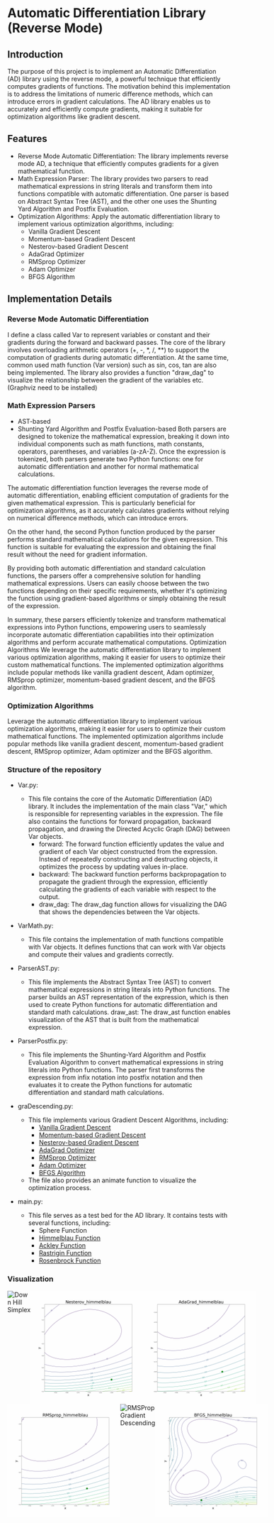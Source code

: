 # Automatic Differentiation Library (Reverse Mode)
## Introduction
The purpose of this project is to implement an Automatic Differentiation (AD) library using the reverse mode, a powerful technique that efficiently computes gradients of functions. The motivation behind this implementation is to address the limitations of numeric difference methods, which can introduce errors in gradient calculations. The AD library enables us to accurately and efficiently compute gradients, making it suitable for optimization algorithms like gradient descent.

## Features
- Reverse Mode Automatic Differentiation: The library implements reverse mode AD, a technique that efficiently computes gradients for a given mathematical function.
- Math Expression Parser: The library provides two parsers to read mathematical expressions in string literals and transform them into functions compatible with automatic differentiation. One parser is based on Abstract Syntax Tree (AST), and the other one uses the Shunting Yard Algorithm and Postfix Evaluation.
- Optimization Algorithms: Apply the automatic differentiation library to implement various optimization algorithms, including:
    - Vanilla Gradient Descent
    - Momentum-based Gradient Descent
    - Nesterov-based Gradient Descent
    - AdaGrad Optimizer
    - RMSprop Optimizer
    - Adam Optimizer
    - BFGS Algorithm

## Implementation Details
### Reverse Mode Automatic Differentiation
I define a class called Var to represent variables or constant and their gradients during the forward and backward passes. The core of the library involves overloading arithmetic operators (+, -, *, /, **) to support the computation of gradients during automatic differentiation.
At the same time, common used math function (Var version) such as sin, cos, tan are also being implemented. The library also provides a function "draw_dag" to visualize the relationship between the gradient of the variables etc. (Graphviz need to be installed)



### Math Expression Parsers
- AST-based
- Shunting Yard Algorithm and Postfix Evaluation-based 
Both parsers are designed to tokenize the mathematical expression, breaking it down into individual components such as math functions, math constants, operators, parentheses, and variables (a-zA-Z). Once the expression is tokenized, both parsers generate two Python functions: one for automatic differentiation and another for normal mathematical calculations.

The automatic differentiation function leverages the reverse mode of automatic differentiation, enabling efficient computation of gradients for the given mathematical expression. This is particularly beneficial for optimization algorithms, as it accurately calculates gradients without relying on numerical difference methods, which can introduce errors.

On the other hand, the second Python function produced by the parser performs standard mathematical calculations for the given expression. This function is suitable for evaluating the expression and obtaining the final result without the need for gradient information.

By providing both automatic differentiation and standard calculation functions, the parsers offer a comprehensive solution for handling mathematical expressions. Users can easily choose between the two functions depending on their specific requirements, whether it's optimizing the function using gradient-based algorithms or simply obtaining the result of the expression.

In summary, these parsers efficiently tokenize and transform mathematical expressions into Python functions, empowering users to seamlessly incorporate automatic differentiation capabilities into their optimization algorithms and perform accurate mathematical computations.
Optimization Algorithms
We leverage the automatic differentiation library to implement various optimization algorithms, making it easier for users to optimize their custom mathematical functions. The implemented optimization algorithms include popular methods like vanilla gradient descent, Adam optimizer, RMSprop optimizer, momentum-based gradient descent, and the BFGS algorithm.

### Optimization Algorithms
Leverage the automatic differentiation library to implement various optimization algorithms, making it easier for users to optimize their custom mathematical functions. The implemented optimization algorithms include popular methods like vanilla gradient descent, momentum-based gradient descent, RMSprop optimizer, Adam optimizer and the BFGS algorithm.

### Structure of the repository
- Var.py:

    - This file contains the core of the Automatic Differentiation (AD) library. It includes the implementation of the main class "Var," which is responsible for representing variables in the expression. The file also contains the functions for forward propagation, backward propagation, and drawing the Directed Acyclic Graph (DAG) between Var objects.
        - forward: The forward function efficiently updates the value and gradient of each Var object constructed from the expression. Instead of repeatedly constructing and destructing objects, it optimizes the process by updating values in-place.
        - backward: The backward function performs backpropagation to propagate the gradient through the expression, efficiently calculating the gradients of each variable with respect to the output.
        - draw_dag: The draw_dag function allows for visualizing the DAG that shows the dependencies between the Var objects.
- VarMath.py:

    - This file contains the implementation of math functions compatible with Var objects. It defines functions that can work with Var objects and compute their values and gradients correctly.
- ParserAST.py:

    - This file implements the Abstract Syntax Tree (AST) to convert mathematical expressions in string literals into Python functions. The parser builds an AST representation of the expression, which is then used to create Python functions for automatic differentiation and standard math calculations.
draw_ast: The draw_ast function enables visualization of the AST that is built from the mathematical expression.
- ParserPostfix.py:

    - This file implements the Shunting-Yard Algorithm and Postfix Evaluation Algorithm to convert mathematical expressions in string literals into Python functions. The parser first transforms the expression from infix notation into postfix notation and then evaluates it to create the Python functions for automatic differentiation and standard math calculations.
- graDescending.py:

    - This file implements various Gradient Descent Algorithms, including:
        - [Vanilla Gradient Descent](https://en.wikipedia.org/wiki/Gradient_descent)
        - [Momentum-based Gradient Descent](https://optimization.cbe.cornell.edu/index.php?title=Momentum)
        - [Nesterov-based Gradient Descent](https://www.codingninjas.com/studio/library/nesterov-accelerated-gradient)
        - [AdaGrad Optimizer](https://optimization.cbe.cornell.edu/index.php?title=AdaGrad)
        - [RMSprop Optimizer](https://optimization.cbe.cornell.edu/index.php?title=RMSProp)
        - [Adam Optimizer](https://optimization.cbe.cornell.edu/index.php?title=Adam)
        - [BFGS Algorithm](https://en.wikipedia.org/wiki/Broyden%E2%80%93Fletcher%E2%80%93Goldfarb%E2%80%93Shanno_algorithm#Algorithm)
    - The file also provides an animate function to visualize the optimization process.
- main.py:
    - This file serves as a test bed for the AD library. It contains tests with several functions, including:
        - Sphere Function
        - [Himmelblau Function](https://en.wikipedia.org/wiki/Himmelblau%27s_function)
        - [Ackley Function](https://en.wikipedia.org/wiki/Ackley_function)
        - [Rastrigin Function](https://en.wikipedia.org/wiki/Rastrigin_function)
        - [Rosenbrock Function](https://en.wikipedia.org/wiki/Rosenbrock_function)

### Visualization
<div style="display: flex; flex-wrap: nowrap;">
    <img src="output_gif/Momentum_himmelblau.gif" style="width: 255px;" alt="Down Hill Simplex">
    <img src="output_gif/Nesterov_himmelblau.gif" style="width: 255px;" alt="Simulated Annealing">
    <img src="output_gif/AdaGrad_himmelblau.gif" style="width: 255px;" alt="Vanilla Gradient Descending">
</div>
<div style="display: flex; flex-wrap: nowrap;">
    <img src="output_gif/RMSprop_himmelblau.gif" style="width: 255px;" alt="Adam Gradient Descending">
    <img src="output_gif/Adam_himmelblau.gif" style="width: 255px;" alt="RMSProp Gradient Descending">
    <img src="output_gif/BFGS_himmelblau.gif" style="width: 255px;" alt="Momentum Gradient Descending">
</div>

